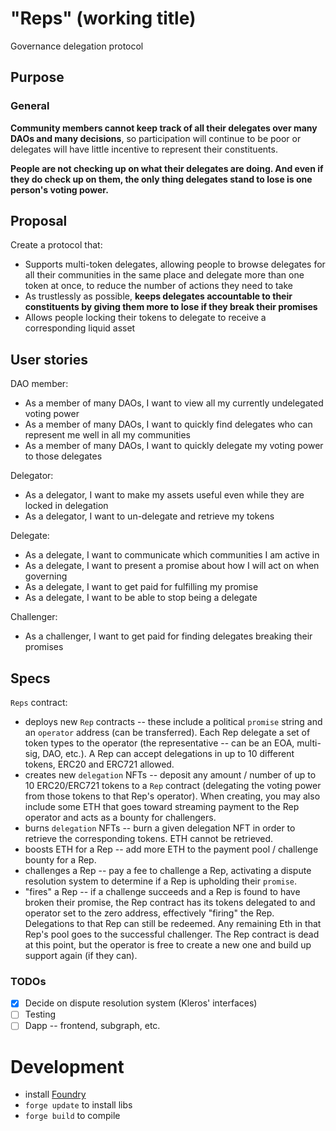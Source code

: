 # "Reps" (working title)
Governance delegation protocol

## Purpose
### General
**Community members cannot keep track of all their delegates over many DAOs and many decisions**, so participation will continue to be poor or delegates will have little incentive to represent their constituents.

**People are not checking up on what their delegates are doing. And even if they do check up on them, the only thing delegates stand to lose is one person's voting power.**

## Proposal
Create a protocol that:
- Supports multi-token delegates, allowing people to browse delegates for all their communities in the same place and delegate more than one token at once, to reduce the number of actions they need to take
- As trustlessly as possible, **keeps delegates accountable to their constituents by giving them more to lose if they break their promises**
- Allows people locking their tokens to delegate to receive a corresponding liquid asset

## User stories
DAO member:
- As a member of many DAOs, I want to view all my currently undelegated voting power
- As a member of many DAOs, I want to quickly find delegates who can represent me well in all my communities
- As a member of many DAOs, I want to quickly delegate my voting power to those delegates

Delegator:
- As a delegator, I want to make my assets useful even while they are locked in delegation
- As a delegator, I want to un-delegate and retrieve my tokens

Delegate:
- As a delegate, I want to communicate which communities I am active in
- As a delegate, I want to present a promise about how I will act on when governing
- As a delegate, I want to get paid for fulfilling my promise
- As a delegate, I want to be able to stop being a delegate

Challenger:
- As a challenger, I want to get paid for finding delegates breaking their promises

## Specs
`Reps` contract:
- deploys new `Rep` contracts -- these include a political `promise` string and an `operator` address (can be transferred). Each Rep delegate a set of token types to the operator (the representative -- can be an EOA, multi-sig, DAO, etc.). A Rep can accept delegations in up to 10 different tokens, ERC20 and ERC721 allowed.
- creates new `delegation` NFTs -- deposit any amount / number of up to 10 ERC20/ERC721 tokens to a `Rep` contract (delegating the voting power from those tokens to that Rep's operator). When creating, you may also include some ETH that goes toward streaming payment to the Rep operator and acts as a bounty for challengers.
- burns `delegation` NFTs -- burn a given delegation NFT in order to retrieve the corresponding tokens. ETH cannot be retrieved.
- boosts ETH for a Rep -- add more ETH to the payment pool / challenge bounty for a Rep.
- challenges a Rep -- pay a fee to challenge a Rep, activating a dispute resolution system to determine if a Rep is upholding their `promise`. 
- "fires" a Rep -- if a challenge succeeds and a Rep is found to have broken their promise, the Rep contract has its tokens delegated to and operator set to the zero address, effectively "firing" the Rep. Delegations to that Rep can still be redeemed. Any remaining Eth in that Rep's pool goes to the successful challenger. The Rep contract is dead at this point, but the operator is free to create a new one and build up support again (if they can).

### TODOs
- [X] Decide on dispute resolution system (Kleros' interfaces)
- [ ] Testing
- [ ] Dapp -- frontend, subgraph, etc.

# Development
- install [Foundry](https://github.com/gakonst/foundry)
- `forge update` to install libs
- `forge build` to compile
